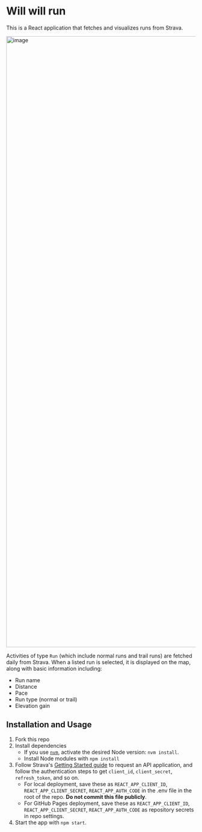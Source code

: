 # Will will run

This is a React application that fetches and visualizes runs from Strava.

<img width="1624" alt="image" src="https://github.com/user-attachments/assets/3e2121f9-45e0-470d-bf1a-6aeeb9d70a5a">

Activities of type `Run` (which include normal runs and trail runs) are fetched daily from Strava. When a listed run is selected, it is displayed on the map, along with basic information including:

- Run name
- Distance
- Pace
- Run type (normal or trail)
- Elevation gain

## Installation and Usage

1. Fork this repo
2. Install dependencies
    - If you use [`nvm`](https://github.com/creationix/nvm), activate the desired Node version: `nvm install`.
    - Install Node modules with `npm install`
3. Follow Strava's [Getting Started guide](https://developers.strava.com/docs/getting-started/) to request an API application, and follow the authentication steps to get `client_id`, `client_secret`, `refresh_token`, and so on.
    - For local deployment, save these as `REACT_APP_CLIENT_ID`, `REACT_APP_CLIENT_SECRET`, `REACT_APP_AUTH_CODE` in the .env file in the root of the repo. **Do not commit this file publicly**.
    - For GitHub Pages deployment, save these as `REACT_APP_CLIENT_ID`, `REACT_APP_CLIENT_SECRET`, `REACT_APP_AUTH_CODE` as repository secrets in repo settings.
4. Start the app with `npm start`.
